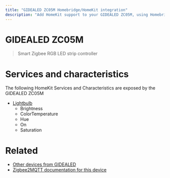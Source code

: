 ```yaml
---
title: "GIDEALED ZC05M Homebridge/HomeKit integration"
description: "Add HomeKit support to your GIDEALED ZC05M, using Homebridge, Zigbee2MQTT and homebridge-z2m."
---
```

<!---
This file has been GENERATED using src/docgen/docgen.ts
DO NOT EDIT THIS FILE MANUALLY!
-->
# GIDEALED ZC05M
> Smart Zigbee RGB LED strip controller


# Services and characteristics
The following HomeKit Services and Characteristics are exposed by
the GIDEALED ZC05M

* [Lightbulb](../../light.md)
  * Brightness
  * ColorTemperature
  * Hue
  * On
  * Saturation


# Related
* [Other devices from GIDEALED](../index.md#gidealed)
* [Zigbee2MQTT documentation for this device](https://www.zigbee2mqtt.io/devices/ZC05M.html)